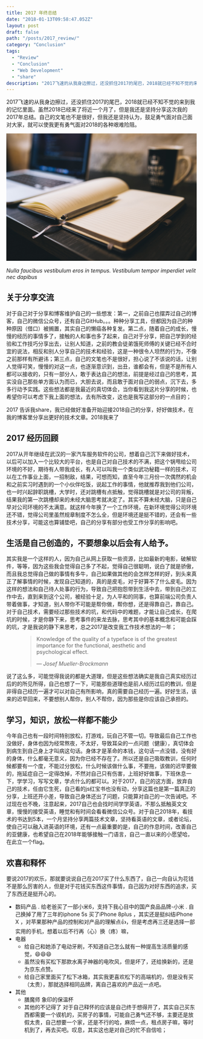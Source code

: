```yaml
---
title: 2017 年终总结
date: "2018-01-13T09:58:47.052Z"
layout: post
draft: false
path: "/posts/2017_review/"
category: "Conclusion"
tags:
  - "Review"
  - "Conclusion"
  - "Web Development"
  - "share"
description: "2017飞速的从我身边擦过，还没抓住2017的尾巴，2018就已经不知不觉的来到我的记忆里面。虽然2018已经来了将近一个月了，但是我还是坚持分享这次我的2017年总结。自己的文笔也不是很好，但我还是坚持认为，鼓足勇气让大家笑一笑，我就可以面对2018的各种艰难险阻。"
---
```



2017飞速的从我身边擦过，还没抓住2017的尾巴，2018就已经不知不觉的来到我的记忆里面。虽然2018已经来了将近一个月了，但是我还是坚持分享这次我的2017年总结。自己的文笔也不是很好，但我还是坚持认为，鼓足勇气面对自己面对大家，就可以使我更有勇气面对2018的各种艰难险阻。

![Nulla faucibus vestibulum eros in tempus. Vestibulum tempor imperdiet velit nec dapibus](./1.jpg)

*Nulla faucibus vestibulum eros in tempus. Vestibulum tempor imperdiet velit nec dapibus*


## 关于分享交流

对于自己对于分享和博客维护自己的一些想发：第一，之前自己也摆弄过自己的博客，自己的微信公众号，还有自己GitHub。。。种种分享工具，但都因为自己的种种原因（借口）被搁置，其实自己的懒癌各种复发。第二点，随着自己的成长，慢慢的经历的事情多了，接触的人和事也多了起来，自己对于分享，把自己学到的经验和工作技巧分享出去，让别人知道，之前的教会徒弟饿死师傅的关键已经不合时宜的说法，相反和别人分享自己的技术和经验，这是一种很令人坦然的行为，不像之前那样有所避讳；第三点，自己的文笔也不是很好，担心说了不该说的话，让别人觉得可笑，慢慢的对这一点，也逐渐意识到，出丑，谁都会有，但是不是所有人都可以接收的，只有一部分人，敢于表达自己的想法，前提是经过自己的思考，其实没自己那些单方面认为而已，大胆去说，而且敢于面对自己的弱点，沉下去，多多行动予实践。这些想法都是我最近的真切体会，当你看到我这片分享的时候，也希望你可以考虑下我上面的想法，去有所改变，这也是我写这部分的一点目的；


2017 告诉我share，我已经做好准备开始迎接2018自己的分享，好好做技术，在我的博客里分享出更好的技术文章。2018我来了

## 2017 经历回顾

2017从开年继续在武汉的一家汽车服务软件的公司，想着自己沉下来做好技术，以后可以加入一个比较大的平台，也是自己对自己技术的不满，把这个锅甩给公司环境的不好，期待有人带我成长，有人可以叫我一个类似武功秘籍一样的技术，可以在工作事业上面，一招制敌，结果，可想而知，直至今年三月份一次偶然的机会和之前实习时遇到的一个小伙伴吃饭，说起工作的事情，他就推荐我到他们公司，也一时兴起辞职跳槽，大学时，还对跳槽有点抵触，觉得跳槽就是对公司的背叛，结果我的第一次跳槽却来的未经大脑思考就决定了。其实不算未经大脑，只是自己早对公司环境的不太满意。就这样今年换了一个工作环境，在新环境觉得公司环境还不错，觉得公司里虽然规章制度不怎么全，但是环境还是挺不错的，还会有一些技术分享，可能这也算铺垫吧，自己的分享有部分也受工作分享的影响吧。

## 生活是自己创造的，不要想象以后会有人给予。

其实我是一个这样的人，因为自己从网上获取一些资源，比如最新的电影，破解软件，等等，因为这些我会觉得自己多了不起，觉得自己很聪明，说白了就是骄傲，而且我总觉得自己做的事情有多牛，自己如果做其他的会怎样怎样的好，到头来真正了解事情的时候，发现自己知道的，真的是皮毛，对于好算不了什么皮毛。因为这样的想法和自己待人处事的行为，导致自己把抱怨带到生活中去，带到自己的工作中去，直到来到这个公司，被经验十足，为人平和的同事，也算前端公司负责人带着做事，才知道，别人带你不可能是帮你做，帮你想，还是得靠自己，靠自己。对于自己技术，需要经过那些技术的坑，和代码中的难题，才能让自己成长，在爬坑的时候，才是你静下来，思考事件的来龙去脉，思考其中的基本概念和可能会踩的坑，才是我说的静下来思考，总之2017是改变我工作技术想法的一年；

<figure>
	<blockquote>
		<p>Knowledge of the quality of a typeface is of the greatest importance for the functional, aesthetic and psychological effect.</p>
		<footer>
			<cite>— Josef Mueller-Brockmann</cite>
		</footer>
	</blockquote>
</figure>

说了这么多，可能觉得我说的都是大道理，但是这些想法确实是我自己真实经历过后的的所见所得，自己也想了一下，可能那些道理也是前人经历过后的教训，但是非得自己经历一遍才可以对自己有所影响，真的需要自己经历一遍。好好生活，该来的迟早回来，不要想别人帮你，别人不帮你，因为那些是你应该自己承担的。

## 学习，知识，放松一样都不能少

今年自己也有一段时间特别放松，打游戏，玩自己不管一切。导致最后自己工作也没做好，身体也因为经常熬夜，不太好，导致耳朵的一点问题（健康），真切体会到病生到自己身上才叫病这句话。身体才是革命的本钱，这句话一点没错，没有好的身体，什么都毫无意义，因为你已经不存在了。所以还是自己吸取教训，任何时候都要有一个度，不能过分放松，什么时候该做什么事，不要拖，该做的迟早要做的，拖延症自己一定得改掉，不然对自己只有伤害，上班好好做事，下班休息一下，学学习，写写文章，学点什么的都可以。对于2017，自己的这方面，放弃自己的技术，任由它生死，自己看的js红宝书也没有动，分享这篇也是第一篇真正的分享，上班还开小差，导致自己身体还出了问题，只能算对自己的一次告诫吧。不过现在也不晚，注意起来，2017自己也会找时间学学英语，不那么抵触英文文章，慢慢的接受英语，睡觉和有时间会看看微信公众号。对于自己2018年，看技术的书达到5本，一个月坚持分享两篇技术文章，坚持看英语的文章，或者论坛，使自己可以融入进英语的环境，还有一点最重要的是，自己的作息时间，改善自己的亚健康，也希望自己在2018年能够接触一门语言，自己一直以来的小愿望哈，在此立一个flag。

<!-- > Humane typography will often be comparatively rough and even uncouth; but while a certain uncouthness does not seriously matter in humane works, uncouthness has no excuse whatever in the productions of the machine.
>
> — Eric Gill -->


## 欢喜和释怀

要说2017的欢乐，那就要说说自己在2017买了什么东西了，自己一向自认为花钱不是那么厉害的人，但是对于花钱买东西这件事情，自己因为对好东西的追求，买了东西还是挺开心的。
- 数码产品
    . 给老爸买了一部小米6，支持下我心目中的国产良品品牌-小米
    . 自己换掉了用了三年的iphone 5s 买了iPhone 8plus ，其实还是挺纠结iPhone X ，对苹果那种产品的控制和对产品的理解点👍，但是考虑再三还是选择一部实用的手机，想着以后不行再（心）换（疼）嘛，
- 电器
    - 给自己和她添了电动牙刷，不知道自己怎么就有一种提高生活质量的感觉，😄😄😄
    - 虽然没有买松下那款水离子神器的电吹风，但是坏了，还给换新的，还是为京东点赞。
    - 给自己家里面买了松下冰箱，其实我更喜欢松下的高端机的，但是没有买（太贵），那就选择相同品牌，离自己喜欢的产品近一点吧。 
- 其他
    - 膳魔师 象印的保温杯
    - 其他的不记得了
对于自己释怀的应该是自己终于想得开了，其实自己买东西都需要一个锲机的，买房子的事情，可能自己勇气还不够，主要还是放假太贵，自己想要一个家，还是不行的哈，麻烦一点，租点房子嘛，等时机到了，再去买吧。叹息，其实这也是对自己的忙不自信哈；